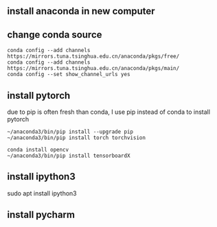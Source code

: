 ## install anaconda in new computer

## change conda source
```
conda config --add channels https://mirrors.tuna.tsinghua.edu.cn/anaconda/pkgs/free/
conda config --add channels https://mirrors.tuna.tsinghua.edu.cn/anaconda/pkgs/main/
conda config --set show_channel_urls yes
```

## install pytorch
due to pip is often fresh than conda, I use pip instead of conda to install pytorch

```
~/anaconda3/bin/pip install --upgrade pip
~/anaconda3/bin/pip install torch torchvision

conda install opencv
~/anaconda3/bin/pip install tensorboardX
```

## install ipython3
sudo apt install ipython3

## install pycharm
